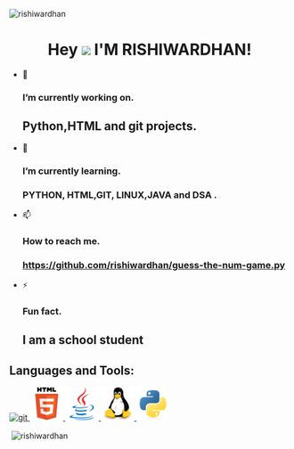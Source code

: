 <p align="left"> <img src="https://komarev.com/ghpvc/?username=rishiwardhan&label=Profile%20views&color=0e75b6&style=flat" alt="rishiwardhan" /> </p>

<h1 align="center">  Hey <img src="https://github.com/TheDudeThatCode/TheDudeThatCode/blob/master/Assets/Hi.gif" width="100px"> I'M RISHIWARDHAN! </h1>

- 🔭<h3 aling="leftcorner"> I’m currently working on.</h3> <h2 align="left corner">Python,HTML and git projects.</h2>

- 🌱<h3 aling="leftcorner">  I’m currently learning.</h3> **<h3 align="left corner">PYTHON, HTML,GIT, LINUX,JAVA and DSA .</h3>**

- 📫<h3 aling="leftcorner"> How to reach me.</h3> **<h3 align="left corner" >https://github.com/rishiwardhan/guess-the-num-game.py</h3>**


- ⚡<h3 alinh="leftcorner"> Fun fact.</h3> **<h2 align="left corner"> I am a school student</h2>**


<h2 align="left">Languages and Tools:</h2>
<p align="left"> <a href="https://git-scm.com/" target="_blank"> <img src="https://www.vectorlogo.zone/logos/git-scm/git-scm-icon.svg" alt="git" width="60" height="60"/> </a> <a href="https://www.w3.org/html/" target="_blank"> <img src="https://raw.githubusercontent.com/devicons/devicon/master/icons/html5/html5-original-wordmark.svg" alt="html5" width="60" height="60"/> </a> <a href="https://www.java.com" target="_blank"> <img src="https://raw.githubusercontent.com/devicons/devicon/master/icons/java/java-original.svg" alt="java" width="60" height="60"/> </a> <a href="https://www.linux.org/" target="_blank"> <img src="https://raw.githubusercontent.com/devicons/devicon/master/icons/linux/linux-original.svg" alt="linux" width="60" height="60"/> </a> <a href="https://www.python.org" target="_blank"> <img src="https://raw.githubusercontent.com/devicons/devicon/master/icons/python/python-original.svg" alt="python" width="60" height="60"/> </a> </p>

<p>&nbsp;<img align="center" src="https://github-readme-stats.vercel.app/api?username=rishiwardhan&show_icons=true&locale=en" alt="rishiwardhan" /></p>
